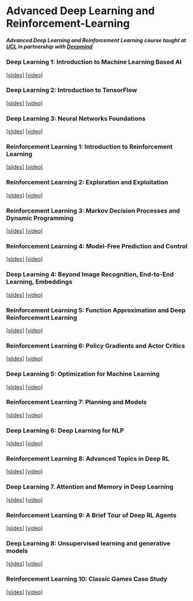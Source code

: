 # Advanced Deep Learning and Reinforcement-Learning
##### Advanced Deep Learning and Reinforcement Learning course taught at [UCL](http://www.cs.ucl.ac.uk/current_students/syllabus/compgi/compgi22_advanced_deep_learning_and_reinforcement_learning/) in partnership with [Deepmind](https://deepmind.com/blog/)

### Deep Learning 1: Introduction to Machine Learning Based AI  
[[slides]](https://github.com/enggen/Advanced-Deep-Learning-and-Reinforcement-Learning/blob/master/dl_01%20Introduction%20to%20Machine%20Learning%20Based%20AI.pdf) [[video]](https://www.youtube.com/watch?v=iOh7QUZGyiU&t=0s&list=PLqYmG7hTraZDNJre23vqCGIVpfZ_K2RZs&index=2)
### Deep Learning 2: Introduction to TensorFlow  
[[slides]]() [[video]]()
### Deep Learning 3: Neural Networks Foundations  
[[slides]]() [[video]]()
### Reinforcement Learning 1: Introduction to Reinforcement Learning  
[[slides]]() [[video]]()
### Reinforcement Learning 2: Exploration and Exploitation  
[[slides]]() [[video]]()
### Reinforcement Learning 3: Markov Decision Processes and Dynamic Programming  
[[slides]]() [[video]]()
### Reinforcement Learning 4: Model-Free Prediction and Control  
[[slides]]() [[video]]()
### Deep Learning 4: Beyond Image Recognition, End-to-End Learning, Embeddings 
[[slides]]() [[video]]()
### Reinforcement Learning 5: Function Approximation and Deep Reinforcement Learning  
[[slides]]() [[video]]()
### Reinforcement Learning 6: Policy Gradients and Actor Critics  
[[slides]]() [[video]]()
### Deep Learning 5: Optimization for Machine Learning  
[[slides]]() [[video]]()
### Reinforcement Learning 7: Planning and Models  
[[slides]]() [[video]]()
### Deep Learning 6: Deep Learning for NLP  
[[slides]]() [[video]]()
### Reinforcement Learning 8: Advanced Topics in Deep RL  
[[slides]]() [[video]]()
### Deep Learning 7. Attention and Memory in Deep Learning  
[[slides]]() [[video]]()
### Reinforcement Learning 9: A Brief Tour of Deep RL Agents  
[[slides]]() [[video]]()
### Deep Learning 8: Unsupervised learning and generative models  
[[slides]]() [[video]]()
### Reinforcement Learning 10: Classic Games Case Study  
[[slides]]() [[video]]()
